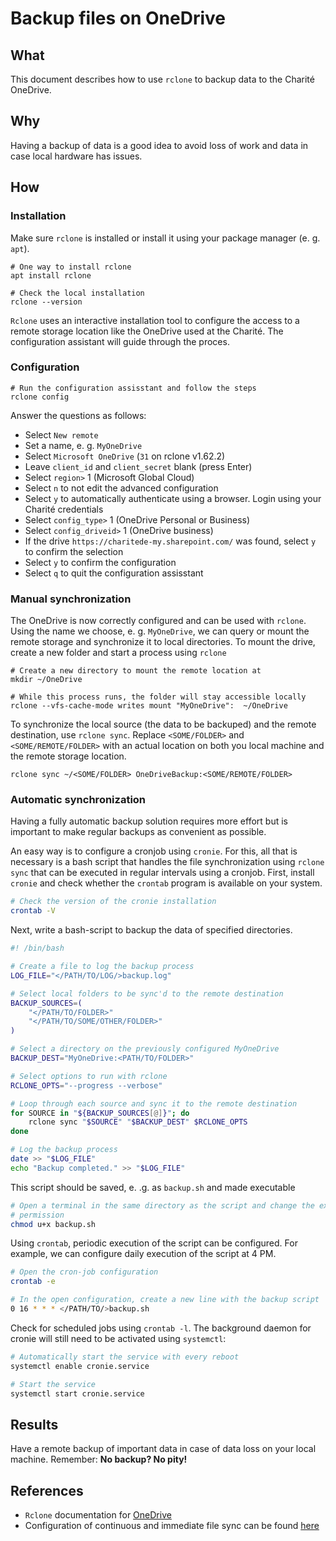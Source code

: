 # Backup files on OneDrive

## What

This document describes how to use `rclone` to backup data to the Charité
OneDrive. 

## Why

Having a backup of data is a good idea to avoid loss of work and data in case
local hardware has issues.

## How

### Installation

Make sure `rclone` is installed or install it using your package manager (e. g.
`apt`).

```
# One way to install rclone 
apt install rclone

# Check the local installation
rclone --version
```

`Rclone` uses an interactive installation tool to configure the access to a
remote storage location like the OneDrive used at the Charité. The
configuration assistant will guide through the proces.

### Configuration

```
# Run the configuration assisstant and follow the steps
rclone config
```

Answer the questions as follows:

* Select `New remote`
* Set a name, e. g. `MyOneDrive`
* Select `Microsoft OneDrive` (`31` on rclone v1.62.2)
* Leave `client_id` and `client_secret` blank (press Enter) 
* Select `region>` 1 (Microsoft Global Cloud)
* Select `n` to not edit the advanced configuration
* Select `y` to automatically authenticate using a browser. Login using your
  Charité credentials
* Select `config_type>` 1 (OneDrive Personal or Business)
* Select `config_driveid>` 1 (OneDrive business)
* If the drive `https://charitede-my.sharepoint.com/` was found, select `y` to
  confirm the selection
* Select `y` to confirm the configuration
* Select `q` to quit the configuration assisstant

### Manual synchronization

The OneDrive is now correctly configured and can be used with `rclone`. Using
the name we choose, e. g. `MyOneDrive`, we can query or mount the remote
storage and synchronize it to local directories. To mount the drive, create a
new folder and start a process using `rclone`

```
# Create a new directory to mount the remote location at
mkdir ~/OneDrive

# While this process runs, the folder will stay accessible locally
rclone --vfs-cache-mode writes mount "MyOneDrive":  ~/OneDrive
```

To synchronize the local source (the data to be backuped) and the remote
destination, use `rclone sync`. Replace `<SOME/FOLDER>` and
`<SOME/REMOTE/FOLDER>` with an actual location on both you local machine and
the remote storage location.

```
rclone sync ~/<SOME/FOLDER> OneDriveBackup:<SOME/REMOTE/FOLDER>
```

### Automatic synchronization

Having a fully automatic backup solution requires more effort but is important
to make regular backups as convenient as possible. 

An easy way is to configure a cronjob using `cronie`. For this, all that is
necessary is a bash script that handles the file synchronization using `rclone
sync` that can be executed in regular intervals using a cronjob. First, install
`cronie` and check whether the `crontab` program is available on your system.

```bash
# Check the version of the cronie installation
crontab -V
```

Next, write a bash-script to backup the data of specified directories.

``` bash
#! /bin/bash

# Create a file to log the backup process
LOG_FILE="</PATH/TO/LOG/>backup.log"

# Select local folders to be sync'd to the remote destination
BACKUP_SOURCES=(
    "</PATH/TO/FOLDER>"
    "</PATH/TO/SOME/OTHER/FOLDER>"
)

# Select a directory on the previously configured MyOneDrive
BACKUP_DEST="MyOneDrive:<PATH/TO/FOLDER>"

# Select options to run with rclone
RCLONE_OPTS="--progress --verbose"

# Loop through each source and sync it to the remote destination
for SOURCE in "${BACKUP_SOURCES[@]}"; do
    rclone sync "$SOURCE" "$BACKUP_DEST" $RCLONE_OPTS
done

# Log the backup process
date >> "$LOG_FILE"
echo "Backup completed." >> "$LOG_FILE"
```

This script should be saved, e. .g. as `backup.sh` and made executable

```bash
# Open a terminal in the same directory as the script and change the execution
# permission
chmod u+x backup.sh
```

Using `crontab`, periodic execution of the script can be configured. For
example, we can configure daily execution of the script at 4 PM.

```bash
# Open the cron-job configuration
crontab -e

# In the open configuration, create a new line with the backup script
0 16 * * * </PATH/TO/>backup.sh
```

Check for scheduled jobs using `crontab -l`. The background daemon for cronie
will still need to be activated using `systemctl`:

```bash
# Automatically start the service with every reboot
systemctl enable cronie.service

# Start the service
systemctl start cronie.service
```

## Results

Have a remote backup of important data in case of data loss on your local
machine. Remember: **No backup? No pity!**

## References

* `Rclone` documentation for [OneDrive](https://rclone.org/onedrive/)
* Configuration of continuous and immediate file sync can be found [here](https://blog.rymcg.tech/blog/linux/rclone_sync/)
